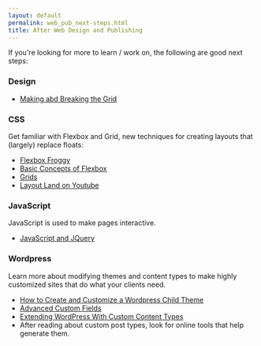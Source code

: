 ```yaml
---
layout: default
permalink: web_pub_next-steps.html
title: After Web Design and Publishing
---
```


If you're looking for more to learn / work on, the following are good next steps:

### Design

- [Making abd Breaking the Grid](https://books.google.com/books?id=gmVlWKlwrRwC&printsec=frontcover&dq=Making+and+Breaking+the+Grid&hl=en&sa=X&ved=0ahUKEwj8z9Hw5t3cAhVFb60KHQTtCpAQ6AEIKTAA#v=onepage&q=Making%20and%20Breaking%20the%20Grid&f=false)

### CSS

Get familiar with Flexbox and Grid, new techniques for creating layouts that (largely) replace floats:

- [Flexbox Froggy](https://flexboxfroggy.com/)
- [Basic Concepts of Flexbox](https://developer.mozilla.org/en-US/docs/Web/CSS/CSS_Flexible_Box_Layout/Basic_Concepts_of_Flexbox)
- [Grids](https://developer.mozilla.org/en-US/docs/Learn/CSS/CSS_layout/Grids)
- [Layout Land on Youtube](https://www.youtube.com/channel/UC7TizprGknbDalbHplROtag)

### JavaScript

JavaScript is used to make pages interactive.

- [JavaScript and JQuery](http://www.javascriptbook.com/)

### Wordpress

Learn more about modifying themes and content types to make highly customized sites that do what your clients need.

- [How to Create and Customize a Wordpress Child Theme](https://www.smashingmagazine.com/2016/01/create-customize-wordpress-child-theme/)
- [Advanced Custom Fields](https://www.advancedcustomfields.com/)
- [Extending WordPress With Custom Content Types](https://www.smashingmagazine.com/2015/04/extending-wordpress-custom-content-types/)
- After reading about custom post types, look for online tools that help generate them.
